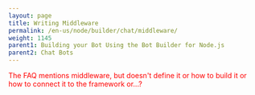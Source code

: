 ```yaml
---
layout: page
title: Writing Middleware
permalink: /en-us/node/builder/chat/middleware/
weight: 1145
parent1: Building your Bot Using the Bot Builder for Node.js
parent2: Chat Bots
---
```



<span style="color:red">The FAQ mentions middleware, but doesn't define it or how to build it or how to connect it to the framework or...?</span>
